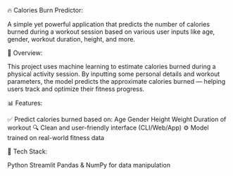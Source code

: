 🔥 Calories Burn Predictor:

A simple yet powerful application that predicts the number of calories burned during a workout session based on various user inputs like age, gender, workout duration, height, and more.

🧠 Overview:

This project uses machine learning to estimate calories burned during a physical activity session. By inputting some personal details and workout parameters, the model predicts the approximate calories burned — helping users track and optimize their fitness progress.

📊 Features:

✅ Predict calories burned based on:
Age
Gender
Height
Weight
Duration of workout
🔍 Clean and user-friendly interface (CLI/Web/App)
⚙️ Model trained on real-world fitness data

🧪 Tech Stack: 

Python
Streamlit
Pandas & NumPy for data manipulation




